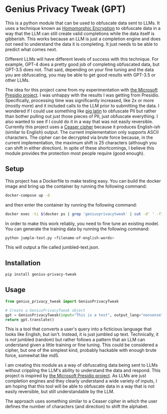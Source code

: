 # Genius Privacy Tweak (GPT)

This is a python module that can be used to obfuscate data sent to LLMs. It uses a technique known as [Homomorphic Encryption](https://en.wikipedia.org/wiki/Homomorphic_encryption) to obfuscate data in a way that the LLM can still create valid completions while the data itself is gibberish. This works because an LLM is just a completion engine and does not need to understand the data it is completing. It just needs to be able to predict what comes next.

Different LLMs will have different levels of success with this technique. For example, GPT-4 does a pretty good job of completing obfuscated data, but GPT-3.5 does not. That said, depending on your fine tuning and the data you are obfuscating, you may be able to get good results with GPT-3.5 or other LLMs.

The idea for this project came from my experimentation with [the Microsoft Presidio project](https://python.langchain.com/docs/guides/privacy/presidio_data_anonymization/reversible). I was unhappy with the results I was getting from Presidio. Specifically, processing time was significantly increased, like 2x or more (mostly more) and it included calls to the LLM prior to submitting the data. I wondered if I could use something like [pig latin](https://en.wikipedia.org/wiki/Pig_Latin) to obfuscate PII but rather than bother pulling out just those pieces of PII, just obfuscate everything. I also wanted to see if I could do it in a way that was not easily reversible. Currently this project uses a [Ceaser cipher](https://en.wikipedia.org/wiki/Caesar_cipher) because it produces English-ish (similar to English) output. The current implementation only supports ASCII characters. The cipher can be decrypted via brute force because, in the current implementation, the maximum shift is 25 characters (although you can shift in either direction). In spite of these shortcomings, I believe this module provides the protection most people require (good enough).

## Setup

This project has a Dockerfile to make testing easy. You can build the docker image and bring up the container by running the following command:

```bash
docker-compose up -d
```

and then enter the container by running the following command:

```bash
docker exec -ti $(docker ps | grep 'geniusprivacytweak' | cut -d' ' -f1) /bin/bash
```

In order to make this work reliably, you need to fine tune an existing model. You can generate the training data by running the following command:

```bash
python jumple-text.py <filename-of-english-words>
```

This will output a file called jumbled-text.json.

## Installation

```bash
pip install genius-privacy-tweak
```

## Usage

```python
from genius_privacy_tweak import GeniusPrivacyTweak

# Create a GeniusPrivacyTweak object
gpt = GeniusPrivacyTweak(input="This is a test", output_lang="nonsense")
return gpt.translate()
```

This is a tool that converts a user's query into a ficticious language that looks like English, but isn't. Instead, it is just jumbled up text. Technically, it is _not_ jumbled (random) but rather follows a pattern that an LLM can understand given a little training or fine tuning. This could be considered a cipher, but one of the simplest kind, probably hackable with enough brute force, somewhat like md5.

I am creating this module as a way of obfuscating data being sent to LLMs without crippling the LLM's ability to understand the data and respond. This project is inspired by [the Microsoft Presidio project](https://python.langchain.com/docs/guides/privacy/presidio_data_anonymization/reversible). As LLMs are just completion engines and they clearly understand a wide variety of inputs, I am hoping that this tool will be able to obfuscate data in a way that is not easily reversible, but still understandable by the LLM.

The approach uses something similar to a Ceaser cipher in which the user defines the number of characters (and direction) to shift the alphabet.